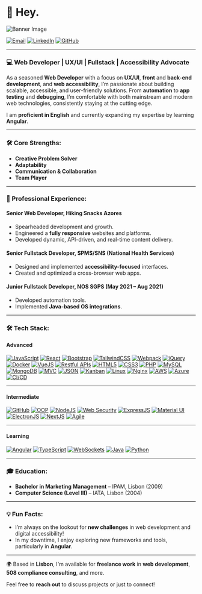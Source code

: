 # 👋 Hey.

![Banner Image](https://media.licdn.com/dms/image/v2/C4D16AQEyQ-QH9alocA/profile-displaybackgroundimage-shrink_350_1400/profile-displaybackgroundimage-shrink_350_1400/0/1600980954603?e=1732147200&v=beta&t=TUQyUiGQhsFzJh4Mmd5irkxKzYoxdII11g2GkluxjsM)

[![Email](https://img.shields.io/badge/Email-work%40brunomatos.pt-red)](mailto:work@brunomatos.pt)
[![LinkedIn](https://img.shields.io/badge/LinkedIn-Connect-blue)](https://www.linkedin.com/in/yourprofile)
[![GitHub](https://img.shields.io/badge/GitHub-azorano-black)](https://github.com/azorano)

---

### 💻 Web Developer | UX/UI | Fullstack | Accessibility Advocate

As a seasoned **Web Developer** with a focus on **UX/UI**, **front** and **back-end development**, and **web accessibility**, I’m passionate about building scalable, accessible, and user-friendly solutions. From **automation** to **app testing** and **debugging**, I’m comfortable with both mainstream and modern web technologies, consistently staying at the cutting edge. 

I am **proficient in English** and currently expanding my expertise by learning **Angular**.

---

### 🛠️ Core Strengths:
- **Creative Problem Solver**
- **Adaptability**
- **Communication & Collaboration**
- **Team Player**

---

### 💼 Professional Experience:

#### Senior Web Developer, **Hiking Snacks Azores**
- Spearheaded development and growth.
- Engineered a **fully responsive** websites and platforms.
- Developed dynamic, API-driven, and real-time content delivery.
  
#### Senior Fullstack Developer, **SPMS/SNS (National Health Services)**
- Designed and implemented **accessibility-focused** interfaces.
- Created and optimized a cross-browser web apps.
  
#### Junior Fullstack Developer, **NOS SGPS** (May 2021 – Aug 2021)
- Developed automation tools.
- Implemented **Java-based OS integrations**.

---

### 🛠️ Tech Stack:
#### **Advanced**
[![JavaScript](https://img.shields.io/badge/JavaScript-ES6%2B-yellow)](https://developer.mozilla.org/en-US/docs/Web/JavaScript)
[![React](https://img.shields.io/badge/React-61DAFB?logo=react&logoColor=white)](https://reactjs.org/)
[![Bootstrap](https://img.shields.io/badge/Bootstrap-563D7C?logo=bootstrap&logoColor=white)](https://getbootstrap.com/)
[![TailwindCSS](https://img.shields.io/badge/TailwindCSS-38B2AC?logo=tailwind-css&logoColor=white)](https://tailwindcss.com/)
[![Webpack](https://img.shields.io/badge/Webpack-8DD6F9?logo=webpack&logoColor=white)](https://webpack.js.org/)
[![jQuery](https://img.shields.io/badge/jQuery-0769AD?logo=jquery&logoColor=white)](https://jquery.com/)
[![Docker](https://img.shields.io/badge/Docker-2496ED?logo=docker&logoColor=white)](https://www.docker.com/)
[![VueJS](https://img.shields.io/badge/VueJS-4FC08D?logo=vue.js&logoColor=white)](https://vuejs.org/)
[![Restful APIs](https://img.shields.io/badge/RESTful%20APIs-02569B?logo=rest&logoColor=white)](https://restfulapi.net/)
[![HTML5](https://img.shields.io/badge/HTML5-E34F26?logo=html5&logoColor=white)](https://developer.mozilla.org/en-US/docs/Web/HTML)
[![CSS3](https://img.shields.io/badge/CSS3-1572B6?logo=css3&logoColor=white)](https://developer.mozilla.org/en-US/docs/Web/CSS)
[![PHP](https://img.shields.io/badge/PHP-777BB4?logo=php&logoColor=white)](https://www.php.net/)
[![MySQL](https://img.shields.io/badge/MySQL-4479A1?logo=mysql&logoColor=white)](https://www.mysql.com/)
[![MongoDB](https://img.shields.io/badge/MongoDB-47A248?logo=mongodb&logoColor=white)](https://www.mongodb.com/)
[![MVC](https://img.shields.io/badge/MVC-000000?logo=mvvm&logoColor=white)](https://en.wikipedia.org/wiki/Model–view–controller)
[![JSON](https://img.shields.io/badge/JSON-000000?logo=json&logoColor=white)](https://www.json.org/json-en.html)
[![Kanban](https://img.shields.io/badge/Kanban-007ACC?logo=kanban&logoColor=white)](https://www.atlassian.com/software/jira/features/kanban)
[![Linux](https://img.shields.io/badge/Linux-FCC624?logo=linux&logoColor=black)](https://www.kernel.org/)
[![Nginx](https://img.shields.io/badge/Nginx-009639?logo=nginx&logoColor=white)](https://www.nginx.com/)
[![AWS](https://img.shields.io/badge/AWS-232F3E?logo=amazon-aws&logoColor=white)](https://aws.amazon.com/)
[![Azure](https://img.shields.io/badge/Azure-0078D4?logo=microsoft-azure&logoColor=white)](https://azure.microsoft.com/)
[![CI/CD](https://img.shields.io/badge/CI%2FCD-1B998B?logo=continuous-integration&logoColor=white)](https://en.wikipedia.org/wiki/CI/CD)

---

#### **Intermediate**
[![GitHub](https://img.shields.io/badge/GitHub-181717?logo=github&logoColor=white)](https://github.com/)
[![OOP](https://img.shields.io/badge/OOP-29BEB0?logo=data-structures&logoColor=white)](https://en.wikipedia.org/wiki/Object-oriented_programming)
[![NodeJS](https://img.shields.io/badge/Node.js-339933?logo=node.js&logoColor=white)](https://nodejs.org/)
[![Web Security](https://img.shields.io/badge/Web%20Security-8A2BE2?logo=security&logoColor=white)](https://owasp.org/www-project-top-ten/)
[![ExpressJS](https://img.shields.io/badge/Express.js-404D59?logo=express&logoColor=white)](https://expressjs.com/)
[![Material UI](https://img.shields.io/badge/Material--UI-007FFF?logo=mui&logoColor=white)](https://mui.com/)
[![ElectronJS](https://img.shields.io/badge/Electron-47848F?logo=electron&logoColor=white)](https://www.electronjs.org/)
[![NextJS](https://img.shields.io/badge/Next.js-000000?logo=next.js&logoColor=white)](https://nextjs.org/)
[![Agile](https://img.shields.io/badge/Agile-FF6F00?logo=agile&logoColor=white)](https://www.atlassian.com/agile)

---

#### **Learning**
[![Angular](https://img.shields.io/badge/Angular-DD0031?logo=angular&logoColor=white)](https://angular.io/)
[![TypeScript](https://img.shields.io/badge/TypeScript-3178C6?logo=typescript&logoColor=white)](https://www.typescriptlang.org/)
[![WebSockets](https://img.shields.io/badge/WebSockets-010101?logo=websocket&logoColor=white)](https://developer.mozilla.org/en-US/docs/Web/API/WebSockets_API)
[![Java](https://img.shields.io/badge/Java-007396?logo=java&logoColor=white)](https://www.java.com/)
[![Python](https://img.shields.io/badge/Python-3776AB?logo=python&logoColor=white)](https://www.python.org/)

---

### 🎓 Education:
- **Bachelor in Marketing Management** – IPAM, Lisbon (2009)
- **Computer Science (Level III)** – IATA, Lisbon (2004)

---

### 💡 Fun Facts:
- I’m always on the lookout for **new challenges** in web development and digital accessibility!
- In my downtime, I enjoy exploring new frameworks and tools, particularly in **Angular**.
  
---

🌍 Based in **Lisbon**, I'm available for **freelance work** in **web development**, **508 compliance consulting**, and more.

Feel free to **reach out** to discuss projects or just to connect!
